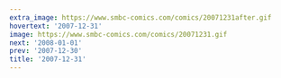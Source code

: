 ```yaml
---
extra_image: https://www.smbc-comics.com/comics/20071231after.gif
hovertext: '2007-12-31'
image: https://www.smbc-comics.com/comics/20071231.gif
next: '2008-01-01'
prev: '2007-12-30'
title: '2007-12-31'
---
```

